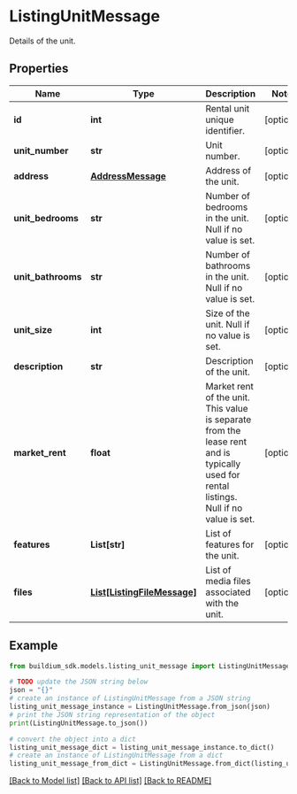 # ListingUnitMessage

Details of the unit.

## Properties

Name | Type | Description | Notes
------------ | ------------- | ------------- | -------------
**id** | **int** | Rental unit unique identifier. | [optional] 
**unit_number** | **str** | Unit number. | [optional] 
**address** | [**AddressMessage**](AddressMessage.md) | Address of the unit. | [optional] 
**unit_bedrooms** | **str** | Number of bedrooms in the unit. Null if no value is set. | [optional] 
**unit_bathrooms** | **str** | Number of bathrooms in the unit. Null if no value is set. | [optional] 
**unit_size** | **int** | Size of the unit. Null if no value is set. | [optional] 
**description** | **str** | Description of the unit. | [optional] 
**market_rent** | **float** | Market rent of the unit. This value is separate from the lease rent and is typically used for rental listings. Null if no value is set. | [optional] 
**features** | **List[str]** | List of features for the unit. | [optional] 
**files** | [**List[ListingFileMessage]**](ListingFileMessage.md) | List of media files associated with the unit. | [optional] 

## Example

```python
from buildium_sdk.models.listing_unit_message import ListingUnitMessage

# TODO update the JSON string below
json = "{}"
# create an instance of ListingUnitMessage from a JSON string
listing_unit_message_instance = ListingUnitMessage.from_json(json)
# print the JSON string representation of the object
print(ListingUnitMessage.to_json())

# convert the object into a dict
listing_unit_message_dict = listing_unit_message_instance.to_dict()
# create an instance of ListingUnitMessage from a dict
listing_unit_message_from_dict = ListingUnitMessage.from_dict(listing_unit_message_dict)
```
[[Back to Model list]](../README.md#documentation-for-models) [[Back to API list]](../README.md#documentation-for-api-endpoints) [[Back to README]](../README.md)



